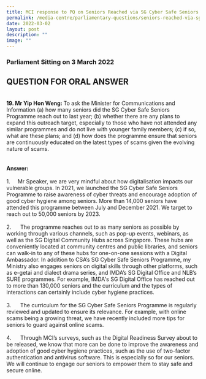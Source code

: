 ```yaml
---
title: MCI response to PQ on Seniors Reached via SG Cyber Safe Seniors Programme
permalink: /media-centre/parliamentary-questions/seniors-reached-via-sg-cyber-safe-seniors-programme/
date: 2022-03-02
layout: post
description: ""
image: ""
---
```

<h3>Parliament Sitting on 3 March 2022</h3>
<h2>QUESTION FOR ORAL ANSWER</h2>
<br>
<strong>19. <strong><span>Mr Yip Hon Weng:&nbsp;</span></strong></strong>To ask the Minister for Communications and Information (a) how many seniors did the SG Cyber Safe Seniors Programme reach out to last year; (b) whether there are any plans to expand this outreach target, especially to those who have not attended any similar programmes and do not live with younger family members; (c) if so, what are these plans; and (d) how does the programme ensure that seniors are continuously educated on the latest types of scams given the evolving nature of scams.<br>
<br>
<br>
<strong>Answer:<br>
<br>
</strong>
<div>1.<span style="white-space: pre;">		</span>Mr Speaker, we are very mindful about how digitalisation impacts our vulnerable groups. In 2021, we launched the SG Cyber Safe Seniors Programme to raise awareness of cyber threats and encourage adoption of good cyber hygiene among seniors. More than 14,000 seniors have attended this programme between July and December 2021. We target to reach out to 50,000 seniors by 2023.<br>
<br>
2.<span style="white-space: pre;">		</span>The programme reaches out to as many seniors as possible by working through various channels, such as pop-up events, webinars, as well as the SG Digital Community Hubs across Singapore. These hubs are conveniently located at community centres and public libraries, and seniors can walk-in to any of these hubs for one-on-one sessions with a Digital Ambassador. In addition to CSA’s SG Cyber Safe Seniors Programme, my Ministry also engages seniors on digital skills through other platforms, such as e-getai and dialect drama series, and IMDA’s SG Digital Office and NLB’s SURE programmes. For example, IMDA's SG Digital Office has reached out to more than 130,000 seniors and the curriculum and the types of interactions can certainly include cyber hygiene practices.<br>
<br>
3.<span style="white-space: pre;">		</span>The curriculum for the SG Cyber Safe Seniors Programme is regularly reviewed and updated to ensure its relevance. For example, with online scams being a growing threat, we have recently included more tips for seniors to guard against online scams.<br>
<br>
4.<span style="white-space: pre;">		</span>Through MCI’s surveys, such as the Digital Readiness Survey about to be released, we know that more can be done to improve the awareness and adoption of good cyber hygiene practices, such as the use of two-factor authentication and antivirus software. This is especially so for our seniors. We will continue to engage our seniors to empower them to stay safe and secure online.<br>
<div>&nbsp;</div>
</div>